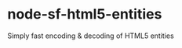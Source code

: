 node-sf-html5-entities
======================

Simply fast encoding &amp; decoding of HTML5 entities
